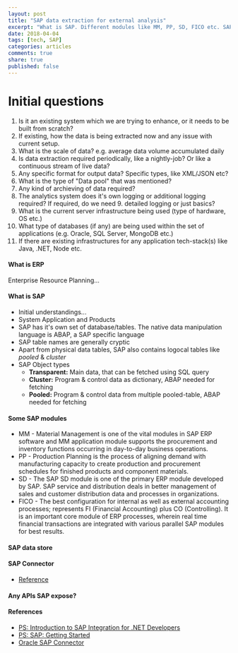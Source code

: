 ```yaml
---
layout: post
title: "SAP data extraction for external analysis"
excerpt: "What is SAP. Different modules like MM, PP, SD, FICO etc. SAP Connector. Pulling SAP data with .NET application"
date: 2018-04-04
tags: [tech, SAP]
categories: articles
comments: true
share: true
published: false
---
```


# Initial questions

1. Is it an existing system which we are trying to enhance, or it needs to be built from scratch?
2. If existing, how the data is being extracted now and any issue with current setup.
3. What is the scale of data? e.g. average data volume accumulated daily
4. Is data extraction required periodically, like a nightly-job? Or like a continuous stream of live data?
5. Any specific format for output data? Specific types, like XML/JSON etc?
6. What is the type of "Data pool" that was mentioned?
7. Any kind of archieving of data required?
8. The analytics system does it's own logging or additional logging required? If required, do we need 9. detailed logging or just basics?
9. What is the current server infrastructure being used (type of hardware, OS etc.)
10. What type of databases (if any) are being used within the set of applications (e.g. Oracle, SQL Server, MongoDB etc.)
11. If there are existing infrastructures for any application tech-stack(s) like Java, .NET, Node etc.

#### What is ERP

Enterprise Resource Planning...

#### What is SAP

* Initial understandings...
* System Application and Products
* SAP has it's own set of database/tables. The native data manipulation language is ABAP, a SAP specific language
* SAP table names are generally cryptic
* Apart from physical data tables, SAP also contains logocal tables like _pooled_ & _cluster_
* SAP Object types
  * **Transparent:** Main data, that can be fetched using SQL query
  * **Cluster:** Program & control data as dictionary, ABAP needed for fetching
  * **Pooled:** Program & control data from multiple pooled-table, ABAP needed for fetching

#### Some SAP modules

* MM - Material Management is one of the vital modules in SAP ERP software and MM application module supports the procurement and inventory functions occurring in day-to-day business operations.
* PP - Production Planning is the process of aligning demand with manufacturing capacity to create production and procurement schedules for finished products and component materials.
* SD - The SAP SD module is one of the primary ERP module developed by SAP. SAP service and distribution deals in better management of sales and customer distribution data and processes in organizations.
* FICO - The best configuration for internal as well as external accounting processes; represents FI (Financial Accounting) plus CO (Controlling). It is an important core module of ERP processes, wherein real time financial transactions are integrated with various parallel SAP modules for best results.

#### SAP data store

#### SAP Connector

* [Reference](https://docs.oracle.com/cd/E11882_01/owb.112/e10582/sap_integrate.htm#WBDOD90777)

#### Any APIs SAP expose?

#### References

* [PS: Introduction to SAP Integration for .NET Developers](https://app.pluralsight.com/library/courses/sap-integration-dotnet-developers/table-of-contents)
* [PS: SAP: Getting Started](https://app.pluralsight.com/library/courses/sap-getting-started/table-of-contents)
* [Oracle SAP Connector](https://docs.oracle.com/cd/E11882_01/owb.112/e10582/sap_integrate.htm)